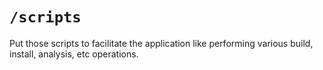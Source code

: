 # `/scripts`

Put those scripts to facilitate the application like performing various build, install, analysis, etc operations.
